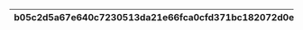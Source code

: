 |b05c2d5a67e640c7230513da21e66fca0cfd371bc182072d0e9f4630c213f4db|dbc939a7672707b56e65d2e0ccc25497c9fc1fc52668e1b04fca8c446f0dfe38|dd77d8765f440d72320b00713fb5fa6336dda48c21da74a27c2b16c7808c7e04|80b5d6c69572949b65c550a27a4bb28555923ed8d9661ce9fa8bcad124216358|aabbdbca0bfee270e671b6f8f90d935eaed049c68d1537deed978900d63f654a|a81df575302028877e335dec8f85d2291a904c68cf38b4a5efbdc4813f6aaf30|bdbff98f645f5e9f7f7ff4df4c1b5d49d7880ed051994af3b83ee514d54fb832|82c9c82e6298ddbea266649afe9aa9b45c4f9d9524ccecf836e8e81a6b764935|b9455cb2c9330a724317b1b39f1c28284f8ee0d1ec009a890b256e597a3c7bf6|e89b971e48579ca0e780925fbb4e4273dd575bafde06113787af66ff205a3e77|ac3a1e716c94fa07b3a22c4787ff9b223c58ef2941d1e2ce749dbfc3fa6b87c3|
| --- | --- | --- | --- | --- | --- | --- | --- | --- | --- | --- |